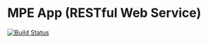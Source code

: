 # MPE App (RESTful Web Service)

[![Build Status](https://travis-ci.org/guilhermedelemos/mpe-app-ws.svg?branch=master)](https://travis-ci.org/guilhermedelemos/mpe-app-ws)

